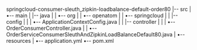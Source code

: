 springcloud-consumer-sleuth_zipkin-loadbalance-default-order80
|-- src
|   •-- main
|       |-- java
|       |   •-- org
|       |       •-- openatom
|       |           •-- springcloud
|       |               |-- config
|       |               |   •-- ApplicationContextConfig.java
|       |               |-- controller
|       |               |   •-- OrderConsumerController.java
|       |               •-- OrderServiceConsumerSleuthAndZipkinLoadBalanceDefault80.java
|       •-- resources
|           •-- application.yml
•-- pom.xml